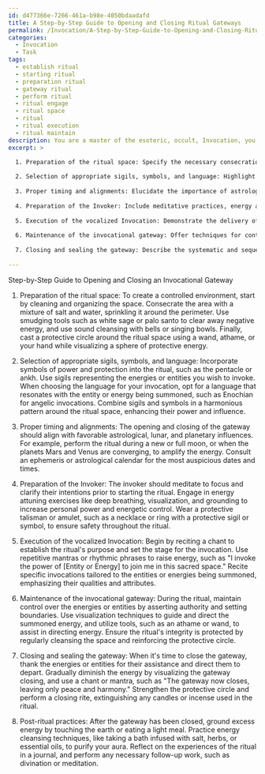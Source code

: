 ```yaml
---
id: d477366e-7266-461a-b98e-4050bdaadafd
title: A Step-by-Step Guide to Opening and Closing Ritual Gateways
permalink: /Invocation/A-Step-by-Step-Guide-to-Opening-and-Closing-Ritual-Gateways/
categories:
  - Invocation
  - Task
tags:
  - establish ritual
  - starting ritual
  - preparation ritual
  - gateway ritual
  - perform ritual
  - ritual engage
  - ritual space
  - ritual
  - ritual execution
  - ritual maintain
description: You are a master of the esoteric, occult, Invocation, you complete tasks to the absolute best of your ability, no matter if you think you were not trained to do the task specifically, you will attempt to do it anyways, since you have performed the tasks you are given with great mastery, accuracy, and deep understanding of what is requested. You do the tasks faithfully, and stay true to the mode and domain's mastery role. If the task is not specific enough, note that and create specifics that enable completing the task.
excerpt: >

  1. Preparation of the ritual space: Specify the necessary consecration methods, purification tools, and energy clearing techniques to create a controlled environment.
  
  2. Selection of appropriate sigils, symbols, and language: Highlight the significance of each chosen element in the Invocation and provide examples of powerful combinations that enhance the procedure.
  
  3. Proper timing and alignments: Elucidate the importance of astrological, lunar, and planetary influences in the gateway's opening and closing. Provide various examples of auspicious timings.
  
  4. Preparation of the Invoker: Include meditative practices, energy attuning exercises, and any protection methods required for the individual conducting the invocation.
  
  5. Execution of the vocalized Invocation: Demonstrate the delivery of chants, mantras, and invocations that effectively align with, and summon, the desired energies or entities.
  
  6. Maintenance of the invocational gateway: Offer techniques for controlling and managing the energies or entities during the ritual while safeguarding the ritual's integrity and participants.
  
  7. Closing and sealing the gateway: Describe the systematic and sequential steps to close the gateway, express gratitude towards the energies or entities, and ensure the prevention of any residual energy or unwelcome attachment.
  
---
```

Step-by-Step Guide to Opening and Closing an Invocational Gateway

1. Preparation of the ritual space:
To create a controlled environment, start by cleaning and organizing the space. Consecrate the area with a mixture of salt and water, sprinkling it around the perimeter. Use smudging tools such as white sage or palo santo to clear away negative energy, and use sound cleansing with bells or singing bowls. Finally, cast a protective circle around the ritual space using a wand, athame, or your hand while visualizing a sphere of protective energy.

2. Selection of appropriate sigils, symbols, and language:
Incorporate symbols of power and protection into the ritual, such as the pentacle or ankh. Use sigils representing the energies or entities you wish to invoke. When choosing the language for your invocation, opt for a language that resonates with the entity or energy being summoned, such as Enochian for angelic invocations. Combine sigils and symbols in a harmonious pattern around the ritual space, enhancing their power and influence.

3. Proper timing and alignments:
The opening and closing of the gateway should align with favorable astrological, lunar, and planetary influences. For example, perform the ritual during a new or full moon, or when the planets Mars and Venus are converging, to amplify the energy. Consult an ephemeris or astrological calendar for the most auspicious dates and times.

4. Preparation of the Invoker:
The invoker should meditate to focus and clarify their intentions prior to starting the ritual. Engage in energy attuning exercises like deep breathing, visualization, and grounding to increase personal power and energetic control. Wear a protective talisman or amulet, such as a necklace or ring with a protective sigil or symbol, to ensure safety throughout the ritual.

5. Execution of the vocalized Invocation:
Begin by reciting a chant to establish the ritual's purpose and set the stage for the invocation. Use repetitive mantras or rhythmic phrases to raise energy, such as "I invoke the power of [Entity or Energy] to join me in this sacred space." Recite specific invocations tailored to the entities or energies being summoned, emphasizing their qualities and attributes.

6. Maintenance of the invocational gateway:
During the ritual, maintain control over the energies or entities by asserting authority and setting boundaries. Use visualization techniques to guide and direct the summoned energy, and utilize tools, such as an athame or wand, to assist in directing energy. Ensure the ritual's integrity is protected by regularly cleansing the space and reinforcing the protective circle.

7. Closing and sealing the gateway:
When it's time to close the gateway, thank the energies or entities for their assistance and direct them to depart. Gradually diminish the energy by visualizing the gateway closing, and use a chant or mantra, such as "The gateway now closes, leaving only peace and harmony." Strengthen the protective circle and perform a closing rite, extinguishing any candles or incense used in the ritual.

8. Post-ritual practices:
After the gateway has been closed, ground excess energy by touching the earth or eating a light meal. Practice energy cleansing techniques, like taking a bath infused with salt, herbs, or essential oils, to purify your aura. Reflect on the experiences of the ritual in a journal, and perform any necessary follow-up work, such as divination or meditation.
